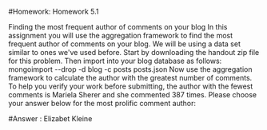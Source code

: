 #Homework: Homework 5.1

Finding the most frequent author of comments on your blog
In this assignment you will use the aggregation framework to find the most frequent author of comments on your blog. We will be using a data set similar to ones we've used before.
Start by downloading the handout zip file for this problem. Then import into your blog database as follows:
mongoimport --drop -d blog -c posts posts.json
Now use the aggregation framework to calculate the author with the greatest number of comments.
To help you verify your work before submitting, the author with the fewest comments is Mariela Sherer and she commented 387 times.
Please choose your answer below for the most prolific comment author:

#Answer : Elizabet Kleine